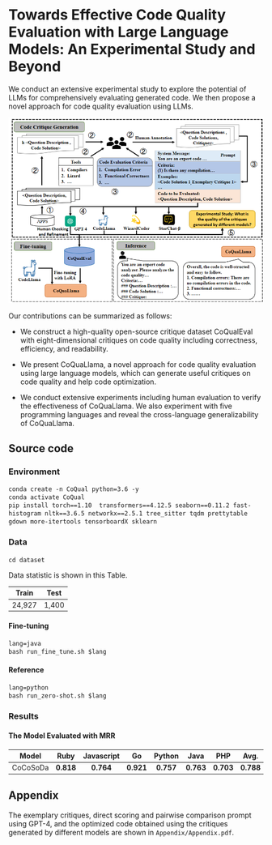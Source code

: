 # Towards Effective Code Quality Evaluation with Large Language Models: An Experimental Study and Beyond

We conduct an extensive experimental study to explore the potential of LLMs for comprehensively evaluating generated code. We then propose a novel approach for code quality evaluation using LLMs.

![1](Figure/approach.png)

Our contributions can be summarized as follows:

* We construct a high-quality open-source critique dataset CoQualEval with eight-dimensional critiques on code quality including correctness, efficiency, and readability.

* We present CoQuaLlama, a novel approach for code quality evaluation using large language models, which can generate useful critiques on code quality and help code optimization.

* We conduct extensive experiments including human evaluation to verify the effectiveness of CoQuaLlama. We also experiment with five programming languages and reveal the cross-language generalizability of CoQuaLlama.


## Source code 
### Environment
```
conda create -n CoQual python=3.6 -y
conda activate CoQual
pip install torch==1.10  transformers==4.12.5 seaborn==0.11.2 fast-histogram nltk==3.6.5 networkx==2.5.1 tree_sitter tqdm prettytable gdown more-itertools tensorboardX sklearn  
```

### Data

```
cd dataset
```

Data statistic is shown in this Table. 

| Train | Test  | 
| :------: | :----: |
|  24,927  | 1,400  | 


#### Fine-tuning


```
lang=java
bash run_fine_tune.sh $lang 
```
#### Reference

```
lang=python
bash run_zero-shot.sh $lang 
```
### Results	

#### The Model Evaluated with MRR 

| Model          |   Ruby    | Javascript |    Go     |  Python   |   Java    |    PHP    |  Avg.  |
| -------------- | :-------: | :--------: | :-------: | :-------: | :-------: | :-------: | :-------: |
| CoCoSoDa | **0.818**| **0.764**| **0.921** |**0.757**| **0.763**| **0.703** |**0.788**|

## Appendix

The exemplary critiques, direct scoring and pairwise comparison prompt using GPT-4, and the optimized code obtained using the critiques generated by different models are shown in `Appendix/Appendix.pdf`. 

